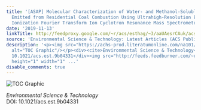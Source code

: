 ```yaml
---
title: '[ASAP] Molecular Characterization of Water- and Methanol-Soluble Organic Compounds
  Emitted from Residential Coal Combustion Using Ultrahigh-Resolution Electrospray
  Ionization Fourier Transform Ion Cyclotron Resonance Mass Spectrometry'
date: '2019-11-13'
linkTitle: http://feedproxy.google.com/~r/acs/esthag/~3/aaUAesrCAuk/acs.est.9b04331
source: 'Environmental Science & Technology: Latest Articles (ACS Publications)'
description: '<p><img src="https://achs-prod.literatumonline.com/na101/home/literatum/publisher/achs/journals/content/esthag/0/esthag.ahead-of-print/acs.est.9b04331/20191113/images/medium/es9b04331_0005.gif"
  alt="TOC Graphic"/></p><div><cite>Environmental Science & Technology</cite></div><div>DOI:
  10.1021/acs.est.9b04331</div><img src="http://feeds.feedburner.com/~r/acs/esthag/~4/aaUAesrCAuk"
  height="1" width="1" ...'
disable_comments: true
---
```

<p><img src="https://achs-prod.literatumonline.com/na101/home/literatum/publisher/achs/journals/content/esthag/0/esthag.ahead-of-print/acs.est.9b04331/20191113/images/medium/es9b04331_0005.gif" alt="TOC Graphic"/></p><div><cite>Environmental Science & Technology</cite></div><div>DOI: 10.1021/acs.est.9b04331</div><img src="http://feeds.feedburner.com/~r/acs/esthag/~4/aaUAesrCAuk" height="1" width="1" ...